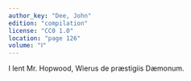 ```yaml
---
author_key: "Dee, John"
edition: "compilation"
license: "CC0 1.0"
location: "page 126"
volume: "Ⅰ"
---
```

I lent Mr. Hopwood, Wierus de præstigiis Dæmonum.
